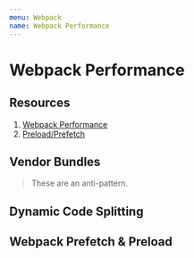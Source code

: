 ```yaml
---
menu: Webpack
name: Webpack Performance
---
```


# Webpack Performance

## Resources

1. [Webpack Performance](https://frontendmasters.com/courses/performance-webpack/)
2. [Preload/Prefetch](https://medium.com/webpack/link-rel-prefetch-preload-in-webpack-51a52358f84c)

## Vendor Bundles

> These are an anti-pattern.

## Dynamic Code Splitting

## Webpack Prefetch & Preload
